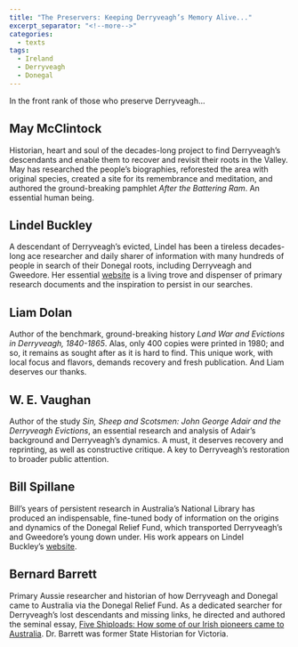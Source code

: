 ```yaml
---
title: "The Preservers: Keeping Derryveagh’s Memory Alive..."
excerpt_separator: "<!--more-->"
categories:
  - texts
tags:
  - Ireland
  - Derryveagh
  - Donegal
---
```

In the front rank of those who preserve Derryveagh...  
<!--more-->

## May McClintock  
Historian, heart and soul of the decades-long project to find Derryveagh’s descendants and enable them to recover and revisit their roots in the Valley. May has researched the people’s biographies, reforested the area with original species, created a site for its remembrance and meditation, and authored the ground-breaking pamphlet _After the Battering Ram_. An essential human being.  

## Lindel Buckley  
A descendant of Derryveagh’s evicted, Lindel has been a tireless decades-long ace researcher and daily sharer of information with many hundreds of people in search of their Donegal roots, including Derryveagh and Gweedore. Her essential [website](http://web.archive.org/web/20070819024608/http://freepages.genealogy.rootsweb.com/~donegal/) is a living trove and dispenser of primary research documents and the inspiration to persist in our searches.  

## Liam Dolan  
Author of the benchmark, ground-breaking history _Land War and Evictions in Derryveagh, 1840-1865_. Alas, only 400 copies were printed in 1980; and so, it remains as sought after as it is hard to find. This unique work, with local focus and flavors, demands recovery and fresh publication. And Liam deserves our thanks.  

## W. E. Vaughan  
Author of the study _Sin, Sheep and Scotsmen: John George Adair and the Derryveagh Evictions_, an essential research and analysis of Adair’s background and Derryveagh’s dynamics. A must, it deserves recovery and reprinting, as well as constructive critique. A key to Derryveagh’s restoration to broader public attention.  

## Bill Spillane  
Bill’s years of persistent research in Australia’s National Library has produced an indispensable, fine-tuned body of information on the origins and dynamics of the Donegal Relief Fund, which transported Derryveagh’s and Gweedore’s young down under. His work appears on Lindel Buckley’s [website](http://web.archive.org/web/20070819024608/http://freepages.genealogy.rootsweb.com/~donegal/).  

## Bernard Barrett  
Primary Aussie researcher and historian of how Derryveagh and Donegal came to Australia via the Donegal Relief Fund. As a dedicated searcher for Derryveagh’s lost descendants and missing links, he directed and authored the seminal essay, [Five Shiploads: How some of our Irish pioneers came to Australia](http://web.archive.org/web/20070819024608/http://freepages.genealogy.rootsweb.com/~donegal/fiveshiploads.htm). Dr. Barrett was former State Historian for Victoria.
